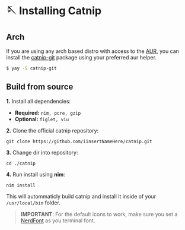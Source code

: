 # 🪡 Installing Catnip

## Arch
If you are using any arch based distro with access to the [AUR](https://aur.archlinux.org/), you can install the [catnip-git](https://aur.archlinux.org/packages/catnip-git) package using your preferred aur helper.
```sh
$ yay -S catnip-git
```

## Build from source

**1.** Install all dependencies:
- **Required:**
`nim, pcre, gzip`
- **Optional:** `figlet, viu`

**2.** Clone the official catnip repository:
```shell
git clone https://github.com/iinsertNameHere/catnip.git
```

**3.** Change dir into repository:
```shell
cd ./catnip
```

**4.** Run install using **nim**:
```shell
nim install
```
This will autommaticly build catnip and install it inside of your `/usr/local/bin` folder.

> **IMPORTANT**:
> For the default icons to work, make sure you set a [NerdFont](https://www.nerdfonts.com/) as you terminal font.